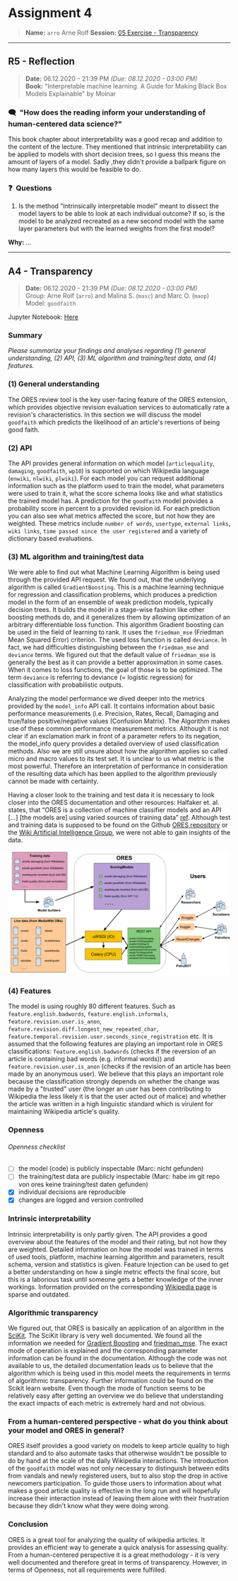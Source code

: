 # Assignment 4
> **Name:** `arro` Arne Rolf
> **Session:** [05 Exercise - Transparency](https://github.com/FUB-HCC/hcds-winter-2020/wiki/05_exercise)   
----

## R5 - Reflection
> **Date:** 06.12.2020 - 21:39 PM *(Due: 08.12.2020 - 03:00 PM)*<br>
> **Book:** "Interpretable machine learning. A Guide for Making Black Box Models Explainable" by Molnar

### 🗨️&nbsp; "How does the reading inform your understanding of human-centered data science?"  
This book chapter about interpretability was a good recap and addition to the content of the lecture.
They mentioned that intrinsic interpretability can be applied to models with short decision trees, so I guess this means the amount of layers of a model. Sadly ,they didn't provide a ballpark figure on how many layers this would be feasible to do.

### ❓&nbsp; Questions
1. Is the method "Intrinsically interpretable model" meant to dissect the model layers to be able to look at each individual outcome? If so, is the model to be analyzed recreated as a new second model with the same layer parameters but with the learned weights from the first model?

**Why:** ...

***

## A4 - Transparency
> **Date:** 06.12.2020 - 21:39 PM *(Due: 08.12.2020 - 03:00 PM)*<br>
> Group: Arne Rolf (`arro`) and Malina S. (`masc`) and Marc O. (`maop`)<br>
> Model: `goodfaith`<br>

Jupyter Notebook: [Here](https://github.com/FUB-HCC/hcds-winter-2020/blob/main/assignments/A4_Transparency/arro/A4_Transparency.ipynb)

### Summary 

_Please summarize your findings and analyses regarding (1) general understanding, (2) API, (3) ML algorithm and training/test data, and (4) features._

### (1) General understanding

The ORES review tool is the key user-facing feature of the ORES extension, which provides objective revision evaluation services to automatically rate a revision's characteristics. In this section we will discuss the model `goodfaith` which predicts the likelihood of an article's revertions of being good faith.

### (2) API
The API provides general information on which model (`articlequality`, `damaging`, `goodfaith`, `wp10`) is supported on which Wikipedia language (`enwiki`, `nlwiki`, `plwiki`). For each model you can request additional information such as the platform used to train the model, what parameters were used to train it, what the score schema looks like and what statistics the trained model has. A prediction for the `goodfaith` model provides a probability score in percent to a provided revision id. For each prediction you can also see what metrics affected the score, but not how they are weighted. These metrics include `number of words`, `usertype`, `external links`, `wiki links`, `time passed since the user registered` and a variety of dictionary based evaluations.

### (3) ML algorithm and training/test data

We were able to find out what Machine Learning Algorithm is being used through the provided API request. We found out, that the underlying algorithm is called `GradientBoosting`. This is a machine learning technique for regression and classification problems, which produces a prediction model in the form of an ensemble of weak prediction models, typically decision trees. It builds the model in a stage-wise fashion like other boosting methods do, and it generalizes them by allowing optimization of an arbitrary differentiable loss function. This algorithm Gradient boosting can be used in the field of learning to rank. It uses the `friedman_mse` (Friedman Mean Squared Error) criterion. The used loss function is called `deviance`. In fact, we had difficulties distinguishing between the `friedman_mse` and `deviance` terms.  We figured out that the default value of `friedman_mse` is generally the best as it can provide a better approximation in some cases. When it comes to loss functions, the goal of those is to be optimized. The term `deviance` is referring to deviance (= logistic regression) for classification with probabilistic outputs.

Analyzing the model performance we dived deeper into the metrics provided by the `model_info` API call. It contains information about basic performance measurements (i.e. Precision, Rates, Recall, Damaging and true/false positive/negative values (Confusion Matrix). The Algorithm makes use of these common performance measurement metrics. Although it is not clear if an exclamation mark in front of a parameter refers to its negation, the model_info query provides a detailed overview of used classification methods. Also we are still unsure about how the algorithm applies so called micro and macro values to its test set. It is unclear to us what metric is the most powerful. Therefore an interpretation of performance in consideration of the resulting data which has been applied to the algorithm previously cannot be made with certainty.

Having a closer look to the training and test data it is necessary to look closer into the ORES documentation and other resources: Halfaker et. al. states, that “ORES is a collection of machine classifier models and an API […] [the models are] using varied sources of training data” [ref](https://www-users.cs.umn.edu/~halfaker/files/halfaker18ores.pdf). Although test and training data is supposed to be found on the Github [ORES repository](https://github.com/wikimedia/ores) or the [Wiki Artificial Intelligence Group](https://github.com/wiki-ai), we were not able to gain insights of the data.

![IMG](https://github.com/FUB-HCC/hcds-winter-2020/blob/main/assignments/A4_Transparency/arro/Bildschirmfoto%20.png)

### (4) Features

The model is using roughly 80 different features. Such as `feature.english.badwords`, `feature.english.informals`, `feature.revision.user.is_anon`, `feature.revision.diff.longest_new_repeated_char`, `feature.temporal.revision.user.seconds_since_registration` etc.
It is assumed that the following features are playing an important role in ORES classifications: `feature.english.badwords` (checks if the reversion of an article is containing bad words (e.g. informal words)) and `feature.revision.user.is_anon` (checks if the revision of an article has been made by an anonymous user). We believe that this plays an important role because the classification strongly depends on whether the change was made by a "trusted" user (the longer an user has been contributing to Wikipedia the less likely it is that the user acted out of malice) and whether the article was written in a high linguistic standard which is virulent for maintaining Wikipedia article's quality.



### Openness

###### Openness checklist
- [ ] the model (code) is publicly inspectable (Marc: nicht gefunden)
- [ ] the training/test data are publicly inspectable (Marc: habe im git repo von ores keine training/test daten gefunden)
- [x] individual decisions are reproducible
- [x] changes are logged and version controlled

### Intrinsic interpretability
Intrinsic interpretability is only partly given. The API provides a good overview about the features of the model and their rating, but not how they are weighted. Detailed information on how the model was trained in terms of used tools, platform, machine learning algorithm and parameters, result schema, version and statistics is given. Feature Injection can be used to get a better understanding on how a single metric effects the final score, but this is a laborious task until someone gets a better knowledge of the inner workings. Information provided on the corresponding [Wikipedia page](https://meta.wikimedia.org/wiki/Objective_Revision_Evaluation_Service/goodfaith) is sparse and outdated.

### Algorithmic transparency
We figured out, that ORES is basically an application of an algorithm in the [SciKit](https://scikit-learn.org/stable/modules/ensemble.html). The SciKit library is very well documented. We found all the information we needed for [Gradient Boosting](https://scikit-learn.org/stable/modules/generated/sklearn.ensemble.GradientBoostingRegressor.html#sklearn.ensemble.GradientBoostingRegressor) and [friedman_mse]( https://scikit-learn.org/stable/modules/generated/sklearn.ensemble.GradientBoostingRegressor.html#sklearn.ensemble.GradientBoostingRegressor). The exact mode of operation is explained and the corresponding parameter information can be found in the documentation. Although the code was not available to us, the detailed documentation leads us to believe that the algorithm which is being used in this model meets the requirements in terms of algorithmic transparency. Further information could be found on the Scikit learn website. Even though the mode of function seems to be relatively easy after getting an overview we do believe that understanding the exact impacts of each metric is extremely hard and not obvious.

### From a human-centered perspective - what do you think about your model and ORES in general?
ORES itself provides a good variety on models to keep article quality to high standard and to also automate tasks that otherwise wouldn't be possible to do by hand at the scale of the daily Wikipedia interactions. The introduction of the `goodfaith` model was not only necessary to distinguish between edits from vandals and newly registered users, but to also stop the drop in active newcomers participation. To guide those users to information about what makes a good article quality is effective in the long run and will hopefully increase their interaction instead of leaving them alone with their frustration because they didn't know what they were doing wrong.

### Conclusion
ORES is a great tool for analyzing the quality of wikipedia articles. It provides an efficient way to generate a quick analysis for assessing quality. From a human-centered perspective it is a great methodology - it is very well documented and therefore great in terms of transparency. However, in terms of Openness, not all requirements were fulfilled.
